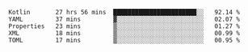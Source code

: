 <!--START_SECTION:waka-->
```text
Kotlin       27 hrs 56 mins  ███████████████████████░░   92.14 % 
YAML         37 mins         ▓░░░░░░░░░░░░░░░░░░░░░░░░   02.07 % 
Properties   23 mins         ▒░░░░░░░░░░░░░░░░░░░░░░░░   01.27 % 
XML          18 mins         ▒░░░░░░░░░░░░░░░░░░░░░░░░   00.99 % 
TOML         17 mins         ▒░░░░░░░░░░░░░░░░░░░░░░░░   00.95 % 
```
<!--END_SECTION:waka-->
